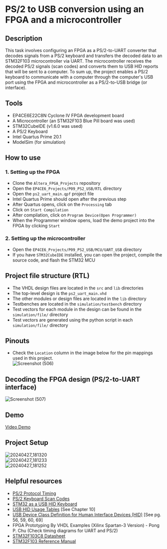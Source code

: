 # PS/2 to USB conversion using an FPGA and a microcontroller       
## Description  
This task involves configuring an FPGA as a PS/2-to-UART converter that decodes signals from a PS/2 keyboard and transfers the decoded data to an STM32F103 microcontroller via UART. The microcontroller receives the decoded PS/2 signals (scan codes) and converts them to USB HID reports that will be sent to a computer. To sum up, the project enables a PS/2 keyboard to communicate with a computer through the computer's USB port using the FPGA and microcontroller as a PS/2-to-USB bridge (or interface).  

## Tools  
- EP4CE6E22C8N Cyclone IV FPGA development board
- A Microcontroller (an STM32F103 Blue Pill board was used)
- STM32CubeIDE (v1.6.0 was used)  
- A PS/2 Keyboard    
- Intel Quartus Prime 20.1
- ModelSim (for simulation)  

## How to use  
### 1. Setting up the FPGA  
- Clone the ``Altera_FPGA_Projects`` repository   
- Open the ``EP4CE6_Projects/P09_PS2_USB/RTL`` directory  
- Open the ``ps2_uart_main.qpf`` project file   
- Intel Quartus Prime should open after the previous step   
- After Quartus opens, click on the ``Processing`` tab  
- Click on ``Start Compilation``  
- After compilation, click on ``Program Device(Open Programmer)``  
- When the Programmer window opens, load the demo project into the FPGA by clicking ``Start``

### 2. Setting up the microcontroller  
- Open the ``EP4CE6_Projects/P09_PS2_USB/MCU/UART_USB`` directory
- If you have ``STM32CubeIDE`` installed, you can open the project, compile the source code, and flash the STM32 MCU  

## Project file structure (RTL)   
- The VHDL design files are located in the ``src`` and ``lib`` directories  
- The top-level design is the ``ps2_uart_main.vhd``  
- The other modules or design files are located in the ``lib`` directory
- Testbenches are located in the ``simulation/testbench`` directory
- Test vectors for each module in the design can be found in the ``simulation/file/`` directory
- Test vectors are generated using the python script in each ``simulation/file/`` directory  

## Pinouts  
- Check the ``Location`` column in the image below for the pin mappings used in this project.      
![Screenshot (506)](https://github.com/MUDAL/Altera_FPGA_Projects/assets/46250887/afd8d1e4-497f-4943-9ea2-0cd6bd13e7fc)  

## Decoding the FPGA design (PS/2-to-UART interface)  
![Screenshot (507)](https://github.com/MUDAL/Altera_FPGA_Projects/assets/46250887/d3b84650-86d8-4381-b935-5300a6171b16)   
  
## Demo  
[Video Demo](https://drive.google.com/file/d/17dOrSqlr-xDw76ZnJK9NwBabNZB0npRc/view?usp=sharing)        

## Project Setup  
![20240427_181320](https://github.com/MUDAL/Altera_FPGA_Projects/assets/46250887/27cece61-abb1-4e53-8746-534403732a88)  
![20240427_181233](https://github.com/MUDAL/Altera_FPGA_Projects/assets/46250887/f65fe8f3-8a53-4002-bcfe-3fec135f7642)  
![20240427_181252](https://github.com/MUDAL/Altera_FPGA_Projects/assets/46250887/ca7db8da-da42-43e9-ab69-ceb9f32889a9)  

## Helpful resources  
- [PS/2 Protocol Timing](http://www.pyroelectro.com/tutorials/ps2_keyboard_interface/theory.html)  
- [PS/2 Keyboard Scan Codes](https://techdocs.altium.com/display/FPGA/PS2+Keyboard+Scan+Codes)
- [STM32 as a USB HID Keyboard](https://www.youtube.com/watch?v=tj1_hsQ5PR0&list=PLfIJKC1ud8ggIvCHlwZv0W25JjQ4Hc3aT&index=4&t=574s)   
- [USB HID Usage Tables](https://drive.google.com/file/d/17hRtNIAqpqUihBY9VkXl9vElMqQnp7lT/view?usp=sharing) [See Chapter 10]  
- [USB Device Class Definition for Human Interface Devices (HID)](https://drive.google.com/file/d/1BABTfBDyvYt_BpdM_NCTHxbm8gGNLNiA/view?usp=sharing) [See pg. 56, 59, 60, 69]  
- FPGA Prototyping By VHDL Examples (Xilinx Spartan-3 Version) - Pong P. Chu (Check timing diagrams for UART and PS/2)  
- [STM32F103C8 Datasheet](https://drive.google.com/file/d/1Rm6P6-ArzKIR0c0EaC8duT7rH70hhuPG/view?usp=sharing)
- [STM32F103 Reference Manual](https://drive.google.com/file/d/1geeY-mbH-PinQzvFmtgG6RA3AFqcVXZV/view?usp=drive_link)  
